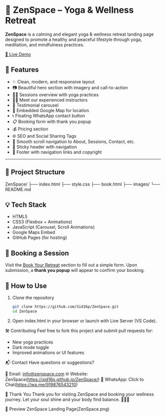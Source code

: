 # 🌿 ZenSpace – Yoga & Wellness Retreat

**ZenSpace** is a calming and elegant yoga & wellness retreat landing page designed to promote a healthy and peaceful lifestyle through yoga, meditation, and mindfulness practices.

[🔗 Live Demo](https://sid16p.github.io/ZenSpace/)


## 🌟 Features

- ✨ Clean, modern, and responsive layout
- 📷 Beautiful hero section with imagery and call-to-action
- 🧘‍♀️ Sessions overview with yoga practices
- 🧑‍🏫 Meet our experienced instructors
- 💬 Testimonial carousel
- 📍 Embedded Google Map for location
- 📞 Floating WhatsApp contact button
- 📋 Booking form with thank you popup
- 💰 Pricing section
- 🌐 SEO and Social Sharing Tags
- 🔗 Smooth scroll navigation to About, Sessions, Contact, etc.
- 🧭 Sticky header with navigation
- 🦶 Footer with navigation links and copyright

---

## 📂 Project Structure
ZenSpace/
├── index.html
├── style.css
├── book.html
├── images/
└── README.md


## 💡 Tech Stack

- HTML5
- CSS3 (Flexbox + Animations)
- JavaScript (Carousel, Scroll Animations)
- Google Maps Embed
- GitHub Pages (for hosting)


## 🧘 Booking a Session

Visit the [Book Your Retreat]([book.html](https://sid16p.github.io/ZenSpace/book.html)) section to fill out a simple form. Upon submission, a **thank you popup** will appear to confirm your booking.


## 📌 How to Use

1. Clone the repository  
   ```bash
   git clone https://github.com/Sid16p/ZenSpace.git
   cd ZenSpace
2. Open index.html in your browser or launch with Live Server (VS Code).

🛠️ Contributing
Feel free to fork this project and submit pull requests for:

- New yoga practices
- Dark mode toggle
- Improved animations or UI features

📬 Contact
Have questions or suggestions?

📧 Email: info@zenspace.com 
🌐 Website: ZenSpace(https://sid16p.github.io/ZenSpace/)
📱 WhatsApp: Click to Chat(https://wa.me/919876543210)

🙏 Thank You
Thank you for visiting ZenSpace and booking your wellness journey.
Let your soul shine and your body find balance. 🌸🧘‍♂️

📸 Preview
ZenSpace Landing Page(ZenSpace.png)
